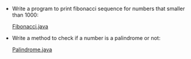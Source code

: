 
* Write a program to print fibonacci sequence for numbers that smaller than 1000:
	
	[Fibonacci.java](Fibonacci.java)

* Write a method to check if a number is a palindrome or not:

	[Palindrome.java](Palindrome.java)